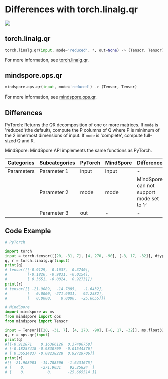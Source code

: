 # Differences with torch.linalg.qr

<a href="https://gitee.com/mindspore/docs/blob/master/docs/mindspore/source_en/note/api_mapping/pytorch_diff/qr.md" target="_blank"><img src="https://mindspore-website.obs.cn-north-4.myhuaweicloud.com/website-images/master/resource/_static/logo_source_en.png"></a>

## torch.linalg.qr

```python
torch.linalg.qr(input, mode='reduced', *, out=None) -> (Tensor, Tensor)
```

For more information, see [torch.linalg.qr](https://pytorch.org/docs/1.8.1/linalg.html#torch.linalg.qr).

## mindspore.ops.qr

```python
mindspore.ops.qr(input, mode='reduced') -> (Tensor, Tensor)
```

For more information, see [mindspore.ops.qr](https://www.mindspore.cn/docs/en/master/api_python/ops/mindspore.ops.qr.html).

## Differences

PyTorch: Returns the QR decomposition of one or more matrices. If `mode` is 'reduced'(the default), compute the P columns of Q where P is minimum of the 2 innermost dimensions of input. If `mode` is 'complete', compute full-sized Q and R.

MindSpore: MindSpore API implements the same functions as PyTorch.

| Categories | Subcategories |PyTorch | MindSpore | Difference                                    |
| ---- | ----- | ------- | --------- | -----------------------------------------------------------|
| Parameters | Parameter 1 | input | input | - |
|      | Parameter 2 | mode | mode | MindSpore can not support mode set to 'r' |
|      | Parameter 3 | out  | - | - |

## Code Example

```python
# PyTorch

import torch
input = torch.tensor([[20, -31, 7], [4, 270, -90], [-8, 17, -32]], dtype=torch.float32)
q, r = torch.linalg.qr(input)
print(q)
# tensor([[-0.9129,  0.1637,  0.3740],
#         [-0.1826, -0.9831, -0.0154],
#         [ 0.3651, -0.0824,  0.9273]])
print(r)
# tensor([[ -21.9089,  -14.7885,   -1.6432],
#         [   0.0000, -271.9031,   92.2582],
#         [   0.0000,    0.0000,  -25.6655]])

# MindSpore
import mindspore as ms
from mindspore import ops
from mindspore import Tensor

input = Tensor([[20, -31, 7], [4, 270, -90], [-8, 17, -32]], ms.float32)
q, r = ops.qr(input)
print(q)
#[[-0.912871    0.16366126  0.37400758]
# [-0.18257418 -0.9830709  -0.01544376]
# [ 0.36514837 -0.08238228  0.92729706]]
print(r)
#[[ -21.908903  -14.788506  -1.6431675]
# [    0.       -271.9031    92.25824  ]
# [    0.          0.       -25.665514 ]]
```
